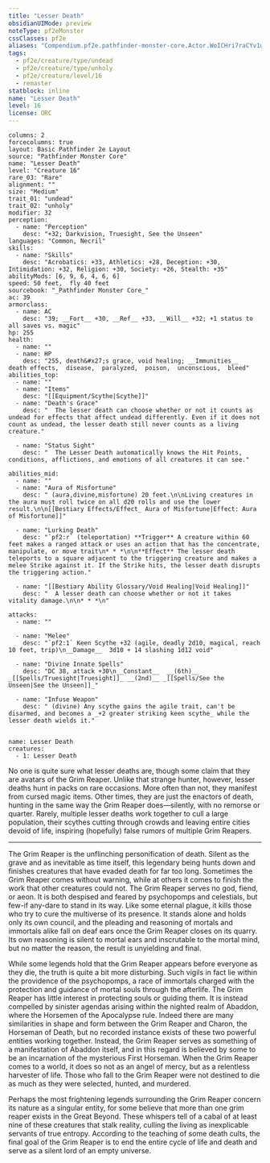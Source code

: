 ```yaml
---
title: "Lesser Death"
obsidianUIMode: preview
noteType: pf2eMonster
cssClasses: pf2e
aliases: "Compendium.pf2e.pathfinder-monster-core.Actor.WoICHri7raCYv1wU" 
tags:
  - pf2e/creature/type/undead
  - pf2e/creature/type/unholy
  - pf2e/creature/level/16
  - remaster
statblock: inline
name: "Lesser Death"
level: 16
license: ORC
---
```


```statblock
columns: 2
forcecolumns: true
layout: Basic Pathfinder 2e Layout
source: "Pathfinder Monster Core"
name: "Lesser Death"
level: "Creature 16"
rare_03: "Rare"
alignment: ""
size: "Medium"
trait_01: "undead"
trait_02: "unholy"
modifier: 32
perception:
  - name: "Perception"
    desc: "+32; Darkvision, Truesight, See the Unseen"
languages: "Common, Necril"
skills:
  - name: "Skills"
    desc: "Acrobatics: +33, Athletics: +28, Deception: +30, Intimidation: +32, Religion: +30, Society: +26, Stealth: +35"
abilityMods: [6, 9, 6, 4, 6, 6]
speed: 50 feet,  fly 40 feet
sourcebook: "_Pathfinder Monster Core_"
ac: 39
armorclass:
  - name: AC
    desc: "39; __Fort__ +30, __Ref__ +33, __Will__ +32; +1 status to all saves vs. magic"
hp: 255
health:
  - name: ""
  - name: HP
    desc: "255, death&#x27;s grace, void healing; __Immunities__  death effects,  disease,  paralyzed,  poison,  unconscious,  bleed"
abilities_top:
  - name: ""
  - name: "Items"
    desc: "[[Equipment/Scythe|Scythe]]"
  - name: "Death's Grace"
    desc: "  The lesser death can choose whether or not it counts as undead for effects that affect undead differently. Even if it does not count as undead, the lesser death still never counts as a living creature."

  - name: "Status Sight"
    desc: "  The Lesser Death automatically knows the Hit Points, conditions, afflictions, and emotions of all creatures it can see."

abilities_mid:
  - name: ""
  - name: "Aura of Misfortune"
    desc: " (aura,divine,misfortune) 20 feet.\n\nLiving creatures in the aura must roll twice on all d20 rolls and use the lower result.\n\n[[Bestiary Effects/Effect_ Aura of Misfortune|Effect: Aura of Misfortune]]"

  - name: "Lurking Death"
    desc: "`pf2:r` (teleportation) **Trigger** A creature within 60 feet makes a ranged attack or uses an action that has the concentrate, manipulate, or move trait\n* * *\n\n**Effect** The lesser death teleports to a square adjacent to the triggering creature and makes a melee Strike against it. If the Strike hits, the lesser death disrupts the triggering action."

  - name: "[[Bestiary Ability Glossary/Void Healing|Void Healing]]"
    desc: "  A lesser death can choose whether or not it takes vitality damage.\n\n* * *\n"

attacks:
  - name: ""

  - name: "Melee"
    desc: "`pf2:1` Keen Scythe +32 (agile, deadly 2d10, magical, reach 10 feet, trip)\n__Damage__  3d10 + 14 slashing 1d12 void"

  - name: "Divine Innate Spells"
    desc: "DC 38, attack +30\n__Constant__  __(6th)__ _[[Spells/Truesight|Truesight]]_ __(2nd)__ _[[Spells/See the Unseen|See the Unseen]]_"

  - name: "Infuse Weapon"
    desc: " (divine) Any scythe gains the agile trait, can't be disarmed, and becomes a _+2 greater striking keen scythe_ while the lesser death wields it."
 
```

```encounter-table
name: Lesser Death
creatures:
  - 1: Lesser Death
```



No one is quite sure what lesser deaths are, though some claim that they are avatars of the Grim Reaper. Unlike that strange hunter, however, lesser deaths hunt in packs on rare occasions. More often than not, they manifest from cursed magic items. Other times, they are just the enactors of death, hunting in the same way the Grim Reaper does—silently, with no remorse or quarter. Rarely, multiple lesser deaths work together to cull a large population, their scythes cutting through crowds and leaving entire cities devoid of life, inspiring (hopefully) false rumors of multiple Grim Reapers.

* * *

The Grim Reaper is the unflinching personification of death. Silent as the grave and as inevitable as time itself, this legendary being hunts down and finishes creatures that have evaded death for far too long. Sometimes the Grim Reaper comes without warning, while at others it comes to finish the work that other creatures could not. The Grim Reaper serves no god, fiend, or aeon. It is both despised and feared by psychopomps and celestials, but few-if any-dare to stand in its way. Like some eternal plague, it kills those who try to cure the multiverse of its presence. It stands alone and holds only its own council, and the pleading and reasoning of mortals and immortals alike fall on deaf ears once the Grim Reaper closes on its quarry. Its own reasoning is silent to mortal ears and inscrutable to the mortal mind, but no matter the reason, the result is unyielding and final.

While some legends hold that the Grim Reaper appears before everyone as they die, the truth is quite a bit more disturbing. Such vigils in fact lie within the providence of the psychopomps, a race of immortals charged with the protection and guidance of mortal souls through the afterlife. The Grim Reaper has little interest in protecting souls or guiding them. It is instead compelled by sinister agendas arising within the nighted realm of Abaddon, where the Horsemen of the Apocalypse rule. Indeed there are many similarities in shape and form between the Grim Reaper and Charon, the Horseman of Death, but no recorded instance exists of these two powerful entities working together. Instead, the Grim Reaper serves as something of a manifestation of Abaddon itself, and in this regard is believed by some to be an incarnation of the mysterious First Horseman. When the Grim Reaper comes to a world, it does so not as an angel of mercy, but as a relentless harvester of life. Those who fall to the Grim Reaper were not destined to die as much as they were selected, hunted, and murdered.

Perhaps the most frightening legends surrounding the Grim Reaper concern its nature as a singular entity, for some believe that more than one grim reaper exists in the Great Beyond. These whispers tell of a cabal of at least nine of these creatures that stalk reality, culling the living as inexplicable servants of true entropy. According to the teaching of some death cults, the final goal of the Grim Reaper is to end the entire cycle of life and death and serve as a silent lord of an empty universe.
